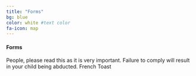 ```yaml
---
title: "Forms"
bg: blue
color: white #text color
fa-icon: map
---
```


#### Forms 
People, please read this as it is very important.
Failure to comply will result in your child being abducted.
French Toast
